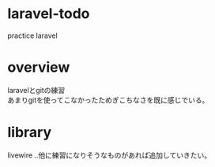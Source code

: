 # laravel-todo
practice laravel

# overview
laravelとgitの練習  
あまりgitを使ってこなかったためぎこちなさを既に感じでいる。

# library
livewire
..他に練習になりそうなものがあれば追加していきたい。
